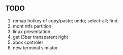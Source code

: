 ## TODO

1. remap hotkey of copy/paste; undo; select-all; find.
2. mont ntfs partition
3. linux presentation
4. get i3bar transparent right
5. xbox controler
6. new terminal simlator